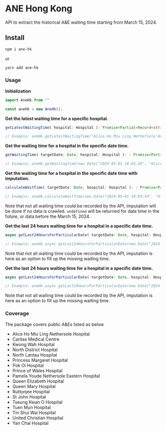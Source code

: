 # ANE Hong Kong

API to extract the historical A&E waiting time starting from March 15, 2024.

## Install

```bash
npm i ane-hk
```

or

```bash
yarn add ane-hk
```

### Usage

__Initialization__

```typescript
import AneHk from ""

const aneHk = new AneHk();
```

__Get the latest waiting time for a specific hospital.__

```typescript
getLatestWaitingTime( hospital: Hospital ): Promise<Partial<Record<string, WaitMsg | undefined>>>

// Example: aneHk.getLatestWaitingTime("Alice Ho Miu Ling Nethersole Hospital"));
```

__Get the waiting time for a hospital in the specific date time.__
```typescript
getWaitingTime( targetDate: Date, hospital: Hospital ): : Promise<Partial<Record<string, WaitMsg | undefined>>>;

// Example: aneHk.getWaitingTime(new Date("2024-05-01 18:03:49", "Alice Ho Miu Ling Nethersole Hospital"));
```

__Get the waiting time for a hospital in the specific date time with imputation.__
```typescript
calculateWaitTime( targetDate: Date, hospital: Hospital ): : Promise<Partial<Record<string, WaitMsg | undefined>>>;

// Example: aneHk.calculateWaitTime(new Date("2024-05-01 18:03:49", "Alice Ho Miu Ling Nethersole Hospital"));
```
Note that not all waiting time could be recorded by the API, imputation will be done if no data is crawled. `undefined` will be returned for date time in the future, or data before the March 15, 2024.

__Get the last 24 hours waiting time for a hospital in a specific date time.__

```typescript
async getLast24HoursForParticularDate( targetDate: Date, hospital: Hospital, imputed: boolean = true ): Promise<Array<[string, WaitMsg | undefined]>>

// Example: aneHk.async getLast24HoursForParticularDate(new Date("2024-05-01 18:03:49", "Alice Ho Miu Ling Nethersole Hospital"));
```
Note that not all waiting time could be recorded by the API, imputation is here as an option to fill up the missing waiting time.


__Get the last 24 hours waiting time for a hospital in a specific date time.__

```typescript
async getLast24HoursForParticularDate( targetDate: Date, hospital: Hospital, imputed: boolean = true ): Promise<Array<[string, WaitMsg | undefined]>>

// Example: aneHk.async getLast24HoursForParticularDate(new Date("2024-05-01 18:03:49", "Alice Ho Miu Ling Nethersole Hospital"));
```
Note that not all waiting time could be recorded by the API, imputation is here as an option to fill up the missing waiting time.

### Coverage

The package covers public A&Es listed as below

- Alice Ho Miu Ling Nethersole Hospital
- Caritas Medical Centre
- Kwong Wah Hospital
- North District Hospital
- North Lantau Hospital
- Princess Margaret Hospital
- Pok Oi Hospital
- Prince of Wales Hospital
- Pamela Youde Nethersole Eastern Hospital
- Queen Elizabeth Hospital
- Queen Mary Hospital
- Ruttonjee Hospital
- St John Hospital
- Tseung Kwan O Hospital
- Tuen Mun Hospital
- Tin Shui Wai Hospital
- United Christian Hospital
- Yan Chai Hospital